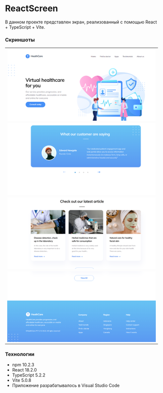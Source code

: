 # ReactScreen

<p>В данном проекте представлен экран, реализованный с помощью React + TypeScript + Vite.<p>

### Скриншоты

<table>
    <tr>
        <td><img src="screens/image.png"></td>
    </tr>
    <tr>
      <td><img src = "screens/image-2.png"></td>
    </tr>
    <tr>
      <td><img src = "screens/image-3.png"></td>
    </tr>
    <tr>
      <td><img src = "screens/image-4.png"></td>
    </tr>
</table>

### Технологии

- npm 10.2.3
- React 18.2.0
- TypeScript 5.2.2
- Vite 5.0.8
- Приложение разрабатывалось в Visual Studio Code
